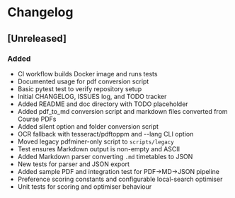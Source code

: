 # Changelog

## [Unreleased]
### Added
- CI workflow builds Docker image and runs tests
- Documented usage for pdf conversion script
- Basic pytest test to verify repository setup
- Initial CHANGELOG, ISSUES log, and TODO tracker
- Added README and doc directory with TODO placeholder
- Added pdf_to_md conversion script and markdown files converted from Course PDFs
- Added silent option and folder conversion script
- OCR fallback with tesseract/pdftoppm and --lang CLI option
- Moved legacy pdfminer-only script to `scripts/legacy`
- Test ensures Markdown output is non-empty and ASCII
- Added Markdown parser converting `.md` timetables to JSON
- New tests for parser and JSON export
- Added sample PDF and integration test for PDF→MD→JSON pipeline
- Preference scoring constants and configurable local-search optimiser
- Unit tests for scoring and optimiser behaviour
